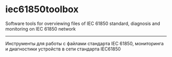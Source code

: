 # iec61850toolbox

Software tools for overviewing files of IEC 61850 standard, diagnosis and monitoring on IEC 61850 network
___
Инструменты для работы c файлами стандарта IEC 61850, мониторинга и диагностики устройств в сети стандарта IEC61850
